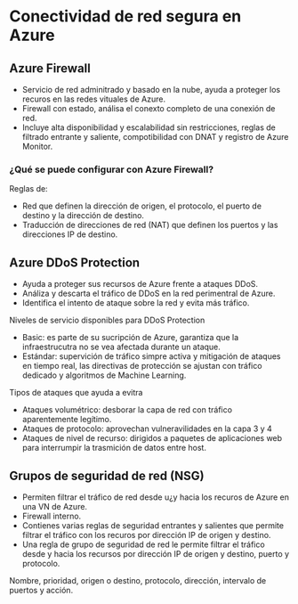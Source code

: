 # Conectividad de red segura en Azure

##  Azure Firewall

* Servicio de red adminitrado y basado en la nube, ayuda a proteger los recuros en las
redes vituales de Azure.
* Firewall con estado, análisa el conexto completo de una conexión de red.
* Incluye alta disponibilidad y escalabilidad sin restricciones, reglas
de filtrado entrante y saliente, compotibilidad con DNAT y registro de Azure Monitor.

### ¿Qué se puede configurar con Azure Firewall?
Reglas de:
* Red que definen la dirección de origen, el protocolo, el puerto de destino y 
la dirección de destino.
* Traducción de direcciones de red (NAT) que definen los puertos y las direcciones
 IP de destino. 

##  Azure DDoS Protection
* Ayuda a proteger sus recursos de Azure frente a ataques DDoS.
* Análiza y descarta el tráfico de DDoS en la red perimentral de Azure.
* Identifica el intento de ataque sobre la red y evita más tráfico.

Niveles de servicio disponibles para DDoS Protection
* Basic: es parte de su sucripción de Azure, garantiza que la infraestrucutra 
no se vea afectada durante un ataque.
* Estándar: supervición de tráfico simpre activa y mitigación de ataques 
en tiempo real, las directivas de protección se ajustan con tráfico dedicado y 
algoritmos de Machine Learning.

Tipos de ataques que ayuda a evitra

* Ataques volumétrico: desborar la capa de red con tráfico aparentemente legítimo.
* Ataques de protocolo: aprovechan vulneravilidades en la capa 3 y 4 
* Ataques de nivel de recurso: dirigidos a paquetes de aplicaciones web para interrumpir
la trasmición de datos entre host.

## Grupos de seguridad de red (NSG)
* Permiten filtrar el tráfico de red desde u¿y hacia los recuros de Azure en una VN 
de Azure.
* Firewall interno.
* Contienes varias reglas de seguridad entrantes y salientes que permite filtrar el 
tráfico con los recuros por dirección IP de origen y destino.
* Una regla de grupo de seguridad de red le permite filtrar el tráfico desde y hacia los recursos por dirección IP de origen y destino, puerto y protocolo.



Nombre, prioridad, origen o destino, protocolo, dirección, intervalo de puertos y acción.

